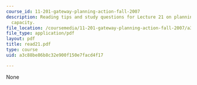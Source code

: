 ```yaml
---
course_id: 11-201-gateway-planning-action-fall-2007
description: Reading tips and study questions for Lecture 21 on planning and civic
  capacity.
file_location: /coursemedia/11-201-gateway-planning-action-fall-2007/a3c88be86b8c32e900f150e7facd4f17_read21.pdf
file_type: application/pdf
layout: pdf
title: read21.pdf
type: course
uid: a3c88be86b8c32e900f150e7facd4f17

---
```

None